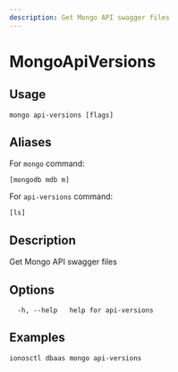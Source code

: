 ```yaml
---
description: Get Mongo API swagger files
---
```


# MongoApiVersions

## Usage

```text
mongo api-versions [flags]
```

## Aliases

For `mongo` command:

```text
[mongodb mdb m]
```

For `api-versions` command:

```text
[ls]
```

## Description

Get Mongo API swagger files

## Options

```text
  -h, --help   help for api-versions
```

## Examples

```text
ionosctl dbaas mongo api-versions
```

